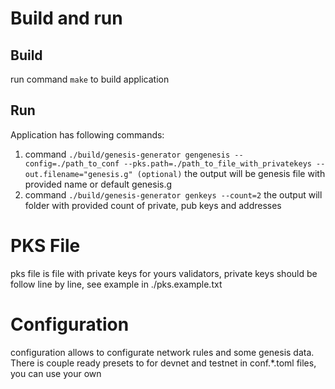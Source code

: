 # Build and run
## Build
run command `make` to build application

## Run
Application has following commands:

1. command `./build/genesis-generator gengenesis --config=./path_to_conf --pks.path=./path_to_file_with_privatekeys --out.filename="genesis.g" (optional)` the output will be genesis file with provided name or default genesis.g
2. command `./build/genesis-generator genkeys --count=2` the output will folder with provided count of private, pub keys and addresses

# PKS File
pks file is file with private keys for yours validators, private keys should be follow line by line, see example in ./pks.example.txt

# Configuration
configuration allows to configurate network rules and some genesis data. There is couple ready presets to for devnet and testnet in conf.*.toml files, you can use your own
